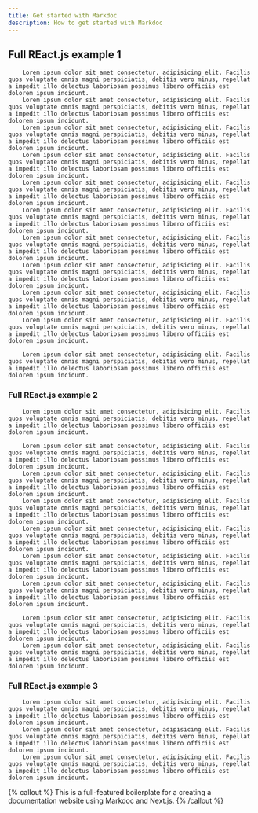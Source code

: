 ```yaml
---
title: Get started with Markdoc
description: How to get started with Markdoc
---
```


## Full REact.js example 1

        Lorem ipsum dolor sit amet consectetur, adipisicing elit. Facilis quos voluptate omnis magni perspiciatis, debitis vero minus, repellat a impedit illo delectus laboriosam possimus libero officiis est dolorem ipsum incidunt.
        Lorem ipsum dolor sit amet consectetur, adipisicing elit. Facilis quos voluptate omnis magni perspiciatis, debitis vero minus, repellat a impedit illo delectus laboriosam possimus libero officiis est dolorem ipsum incidunt.
        Lorem ipsum dolor sit amet consectetur, adipisicing elit. Facilis quos voluptate omnis magni perspiciatis, debitis vero minus, repellat a impedit illo delectus laboriosam possimus libero officiis est dolorem ipsum incidunt.
        Lorem ipsum dolor sit amet consectetur, adipisicing elit. Facilis quos voluptate omnis magni perspiciatis, debitis vero minus, repellat a impedit illo delectus laboriosam possimus libero officiis est dolorem ipsum incidunt.
        Lorem ipsum dolor sit amet consectetur, adipisicing elit. Facilis quos voluptate omnis magni perspiciatis, debitis vero minus, repellat a impedit illo delectus laboriosam possimus libero officiis est dolorem ipsum incidunt.
        Lorem ipsum dolor sit amet consectetur, adipisicing elit. Facilis quos voluptate omnis magni perspiciatis, debitis vero minus, repellat a impedit illo delectus laboriosam possimus libero officiis est dolorem ipsum incidunt.
        Lorem ipsum dolor sit amet consectetur, adipisicing elit. Facilis quos voluptate omnis magni perspiciatis, debitis vero minus, repellat a impedit illo delectus laboriosam possimus libero officiis est dolorem ipsum incidunt.
        Lorem ipsum dolor sit amet consectetur, adipisicing elit. Facilis quos voluptate omnis magni perspiciatis, debitis vero minus, repellat a impedit illo delectus laboriosam possimus libero officiis est dolorem ipsum incidunt.
        Lorem ipsum dolor sit amet consectetur, adipisicing elit. Facilis quos voluptate omnis magni perspiciatis, debitis vero minus, repellat a impedit illo delectus laboriosam possimus libero officiis est dolorem ipsum incidunt.
        Lorem ipsum dolor sit amet consectetur, adipisicing elit. Facilis quos voluptate omnis magni perspiciatis, debitis vero minus, repellat a impedit illo delectus laboriosam possimus libero officiis est dolorem ipsum incidunt.

        Lorem ipsum dolor sit amet consectetur, adipisicing elit. Facilis quos voluptate omnis magni perspiciatis, debitis vero minus, repellat a impedit illo delectus laboriosam possimus libero officiis est dolorem ipsum incidunt.

###  Full REact.js example 2
        Lorem ipsum dolor sit amet consectetur, adipisicing elit. Facilis quos voluptate omnis magni perspiciatis, debitis vero minus, repellat a impedit illo delectus laboriosam possimus libero officiis est dolorem ipsum incidunt.

        Lorem ipsum dolor sit amet consectetur, adipisicing elit. Facilis quos voluptate omnis magni perspiciatis, debitis vero minus, repellat a impedit illo delectus laboriosam possimus libero officiis est dolorem ipsum incidunt.
        Lorem ipsum dolor sit amet consectetur, adipisicing elit. Facilis quos voluptate omnis magni perspiciatis, debitis vero minus, repellat a impedit illo delectus laboriosam possimus libero officiis est dolorem ipsum incidunt.
        Lorem ipsum dolor sit amet consectetur, adipisicing elit. Facilis quos voluptate omnis magni perspiciatis, debitis vero minus, repellat a impedit illo delectus laboriosam possimus libero officiis est dolorem ipsum incidunt.
        Lorem ipsum dolor sit amet consectetur, adipisicing elit. Facilis quos voluptate omnis magni perspiciatis, debitis vero minus, repellat a impedit illo delectus laboriosam possimus libero officiis est dolorem ipsum incidunt.
        Lorem ipsum dolor sit amet consectetur, adipisicing elit. Facilis quos voluptate omnis magni perspiciatis, debitis vero minus, repellat a impedit illo delectus laboriosam possimus libero officiis est dolorem ipsum incidunt.
        Lorem ipsum dolor sit amet consectetur, adipisicing elit. Facilis quos voluptate omnis magni perspiciatis, debitis vero minus, repellat a impedit illo delectus laboriosam possimus libero officiis est dolorem ipsum incidunt.

        Lorem ipsum dolor sit amet consectetur, adipisicing elit. Facilis quos voluptate omnis magni perspiciatis, debitis vero minus, repellat a impedit illo delectus laboriosam possimus libero officiis est dolorem ipsum incidunt.
        Lorem ipsum dolor sit amet consectetur, adipisicing elit. Facilis quos voluptate omnis magni perspiciatis, debitis vero minus, repellat a impedit illo delectus laboriosam possimus libero officiis est dolorem ipsum incidunt.

### Full REact.js example 3
        Lorem ipsum dolor sit amet consectetur, adipisicing elit. Facilis quos voluptate omnis magni perspiciatis, debitis vero minus, repellat a impedit illo delectus laboriosam possimus libero officiis est dolorem ipsum incidunt.
        Lorem ipsum dolor sit amet consectetur, adipisicing elit. Facilis quos voluptate omnis magni perspiciatis, debitis vero minus, repellat a impedit illo delectus laboriosam possimus libero officiis est dolorem ipsum incidunt.
        Lorem ipsum dolor sit amet consectetur, adipisicing elit. Facilis quos voluptate omnis magni perspiciatis, debitis vero minus, repellat a impedit illo delectus laboriosam possimus libero officiis est dolorem ipsum incidunt.


{% callout %}
This is a full-featured boilerplate for a creating a documentation website using Markdoc and Next.js.
{% /callout %}


